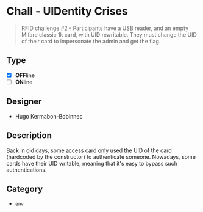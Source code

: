 # Chall - UIDentity Crises

> RFID challenge #2 - Participants have a USB reader, and an empty Mifare classic 1k card, with UID rewritable. They must change the UID of their card to impersonate the admin and get the flag.

## Type

- [X] **OFF**line
- [ ] **ON**line

## Designer

- Hugo Kermabon-Bobinnec

## Description

Back in old days, some access card only used the UID of the card (hardcoded by the constructor) to authenticate someone. Nowadays, some cards have their UID writable, meaning that it's easy to bypass such authentications.

## Category

- `env`
